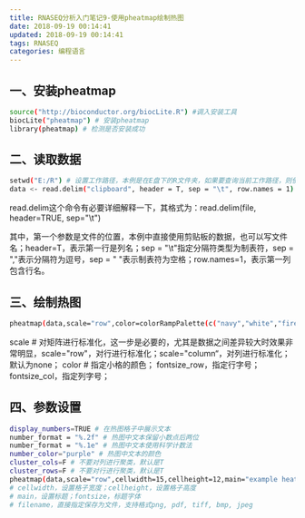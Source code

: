 ```yaml
---
title: RNASEQ分析入门笔记9-使用pheatmap绘制热图
date: 2018-09-19 00:14:41
updated: 2018-09-19 00:14:41
tags: RNASEQ
categories: 编程语言
---
```


## 一、安装pheatmap ##

```bash
source("http://bioconductor.org/biocLite.R") #调入安装工具
biocLite("pheatmap") # 安装pheatmap
library(pheatmap) # 检测是否安装成功
```
## 二、读取数据 ##

```bash
setwd("E:/R") # 设置工作路径，本例是在E盘下的R文件夹，如果要查询当前工作路径，则使用getwd()命令，其中，wd=working directory
data <- read.delim("clipboard", header = T, sep = "\t", row.names = 1) # read.delim意思是读取delimited text files，即分隔符分隔的文件
```
read.delim这个命令有必要详细解释一下，其格式为：read.delim(file, header=TRUE, sep="\t")

其中，第一个参数是文件的位置，本例中直接使用剪贴板的数据，也可以写文件名；header=T，表示第一行是列名；sep = "\t"指定分隔符类型为制表符，sep = ","表示分隔符为逗号，sep = " "表示制表符为空格；row.names=1，表示第一列包含行名。

## 三、绘制热图 ##

```bash
pheatmap(data,scale="row",color=colorRampPalette(c("navy","white","firebrick3"))(50),fontsize_row=3,fontsize_col=10)
```

scale # 对矩阵进行标准化，这一步是必要的，尤其是数据之间差异较大时效果非常明显，scale="row"，对行进行标准化；scale="column“，对列进行标准化；默认为none；
color # 指定小格的颜色；
fontsize_row，指定行字号；fontsize_col，指定列字号；

## 四、参数设置 ##

```bash
display_numbers=TRUE # 在热图格子中展示文本
number_format = "%.2f" # 热图中文本保留小数点后两位
number_format = "%.1e" # 热图中文本使用科学计数法
number_color="purple" # 热图中文本的颜色
cluster_cols=F # 不要对列进行聚类，默认是T
cluster_rows=F # 不要对行进行聚类，默认是T 
pheatmap(data,scale="row",cellwidth=15,cellheight=12,main="example heatmap",fontsize=8,filename="test.pdf")
# cellwidth，设置格子宽度；cellheight，设置格子高度
# main，设置标题；fontsize，标题字体
# filename，直接指定保存为文件，支持格式png, pdf, tiff, bmp, jpeg
```